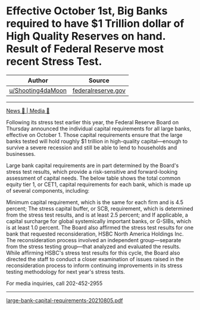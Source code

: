 Effective October 1st, Big Banks required to have $1 Trillion dollar of High Quality Reserves on hand. Result of Federal Reserve most recent Stress Test.
=========================================================================================================================================================

| Author       | Source       | 
| :-------------: |:-------------:|
|  [u/Shooting4daMoon](https://www.reddit.com/user/Shooting4daMoon/) | [federalreserve.gov](https://www.federalreserve.gov/newsevents/pressreleases/bcreg20210805a.htm) | 

---

[News 📰 | Media 📱](https://www.reddit.com/r/Superstonk/search?q=flair_name%3A%22News%20%F0%9F%93%B0%20%7C%20Media%20%F0%9F%93%B1%22&restrict_sr=1)

Following its stress test earlier this year, the Federal Reserve Board on Thursday announced the individual capital requirements for all large banks, effective on October 1. Those capital requirements ensure that the large banks tested will hold roughly $1 trillion in high-quality capital—enough to survive a severe recession and still be able to lend to households and businesses.

Large bank capital requirements are in part determined by the Board's stress test results, which provide a risk-sensitive and forward-looking assessment of capital needs. The below table shows the total common equity tier 1, or CET1, capital requirements for each bank, which is made up of several components, including:

Minimum capital requirement, which is the same for each firm and is 4.5 percent;
The stress capital buffer, or SCB, requirement, which is determined from the stress test results, and is at least 2.5 percent; and
If applicable, a capital surcharge for global systemically important banks, or G-SIBs, which is at least 1.0 percent.
The Board also affirmed the stress test results for one bank that requested reconsideration, HSBC North America Holdings Inc. The reconsideration process involved an independent group—separate from the stress testing group—that analyzed and evaluated the results. While affirming HSBC's stress test results for this cycle, the Board also directed the staff to conduct a closer examination of issues raised in the reconsideration process to inform continuing improvements in its stress testing methodology for next year's stress tests.

For media inquiries, call 202-452-2955

---

[large-bank-capital-requirements-20210805.pdf](https://github.com/verymeticulous/wikAPEdia/files/6961920/large-bank-capital-requirements-20210805.pdf)

